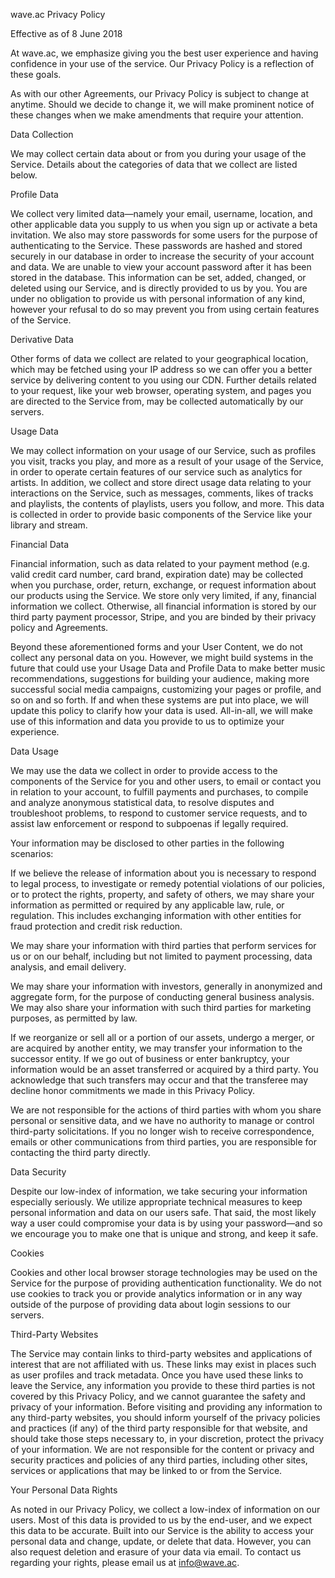 wave.ac Privacy Policy

Effective as of 8 June 2018

At wave.ac, we emphasize giving you the best user experience and having confidence in your use of the service. Our Privacy Policy is a reflection of these goals.

As with our other Agreements, our Privacy Policy is subject to change at anytime. Should we decide to change it, we will make prominent notice of these changes when we make amendments that require your attention.

Data Collection

We may collect certain data about or from you during your usage of the Service. Details about the categories of data that we collect are listed below.

Profile Data

We collect very limited data—namely your email, username, location, and other applicable data you supply to us when you sign up or activate a beta invitation. We also may store passwords for some users for the purpose of authenticating to the Service. These passwords are hashed and stored securely in our database in order to increase the security of your account and data. We are unable to view your account password after it has been stored in the database. This information can be set, added, changed, or deleted using our Service, and is directly provided to us by you. You are under no obligation to provide us with personal information of any kind, however your refusal to do so may prevent you from using certain features of the Service.

Derivative Data

Other forms of data we collect are related to your geographical location, which may be fetched using your IP address so we can offer you a better service by delivering content to you using our CDN. Further details related to your request, like your web browser, operating system, and pages you are directed to the Service from, may be collected automatically by our servers.

Usage Data

We may collect information on your usage of our Service, such as profiles you visit, tracks you play, and more as a result of your usage of the Service, in order to operate certain features of our service such as analytics for artists. In addition, we collect and store direct usage data relating to your interactions on the Service, such as messages, comments, likes of tracks and playlists, the contents of playlists, users you follow, and more. This data is collected in order to provide basic components of the Service like your library and stream.

Financial Data

Financial information, such as data related to your payment method (e.g. valid credit card number, card brand, expiration date) may be collected when you purchase, order, return, exchange, or request information about our products using the Service. We store only very limited, if any, financial information we collect. Otherwise, all financial information is stored by our third party payment processor, Stripe, and you are binded by their privacy policy and Agreements.

Beyond these aforementioned forms and your User Content, we do not collect any personal data on you. However, we might build systems in the future that could use your Usage Data and Profile Data to make better music recommendations, suggestions for building your audience, making more successful social media campaigns, customizing your pages or profile, and so on and so forth. If and when these systems are put into place, we will update this policy to clarify how your data is used. All-in-all, we will make use of this information and data you provide to us to optimize your experience.

Data Usage

We may use the data we collect in order to provide access to the components of the Service for you and other users, to email or contact you in relation to your account, to fulfill payments and purchases, to compile and analyze anonymous statistical data, to resolve disputes and troubleshoot problems, to respond to customer service requests, and to assist law enforcement or respond to subpoenas if legally required.

Your information may be disclosed to other parties in the following scenarios:

If we believe the release of information about you is necessary to respond to legal process, to investigate or remedy potential violations of our policies, or to protect the rights, property, and safety of others, we may share your information as permitted or required by any applicable law, rule, or regulation. This includes exchanging information with other entities for fraud protection and credit risk reduction.

We may share your information with third parties that perform services for us or on our behalf, including but not limited to payment processing, data analysis, and email delivery.

We may share your information with investors, generally in anonymized and aggregate form, for the purpose of conducting general business analysis. We may also share your information with such third parties for marketing purposes, as permitted by law.

If we reorganize or sell all or a portion of our assets, undergo a merger, or are acquired by another entity, we may transfer your information to the successor entity. If we go out of business or enter bankruptcy, your information would be an asset transferred or acquired by a third party. You acknowledge that such transfers may occur and that the transferee may decline honor commitments we made in this Privacy Policy.

We are not responsible for the actions of third parties with whom you share personal or sensitive data, and we have no authority to manage or control third-party solicitations. If you no longer wish to receive correspondence, emails or other communications from third parties, you are responsible for contacting the third party directly.

Data Security

Despite our low-index of information, we take securing your information especially seriously. We utilize appropriate technical measures to keep personal information and data on our users safe. That said, the most likely way a user could compromise your data is by using your password—and so we encourage you to make one that is unique and strong, and keep it safe.

Cookies

Cookies and other local browser storage technologies may be used on the Service for the purpose of providing authentication functionality. We do not use cookies to track you or provide analytics information or in any way outside of the purpose of providing data about login sessions to our servers.

Third-Party Websites

The Service may contain links to third-party websites and applications of interest that are not affiliated with us. These links may exist in places such as user profiles and track metadata. Once you have used these links to leave the Service, any information you provide to these third parties is not covered by this Privacy Policy, and we cannot guarantee the safety and privacy of your information. Before visiting and providing any information to any third-party websites, you should inform yourself of the privacy policies and practices (if any) of the third party responsible for that website, and should take those steps necessary to, in your discretion, protect the privacy of your information. We are not responsible for the content or privacy and security practices and policies of any third parties, including other sites, services or applications that may be linked to or from the Service.

Your Personal Data Rights

As noted in our Privacy Policy, we collect a low-index of information on our users. Most of this data is provided to us by the end-user, and we expect this data to be accurate. Built into our Service is the ability to access your personal data and change, update, or delete that data. However, you can also request deletion and erasure of your data via email. To contact us regarding your rights, please email us at info@wave.ac.